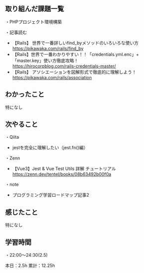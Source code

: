 
## 取り組んだ課題一覧
・PHPプロジェクト環境構築

・記事読む
- 【Rails】 世界で一番詳しいfind_byメソッドのいろいろな使い方  
https://pikawaka.com/rails/find_by
- 【Rails】世界で一番わかりやすい！！「credentials.yml.enc」+「master.key」使い方徹底攻略！  
https://hirocorpblog.com/rails-credentials-master/
- 【Rails】 アソシエーションを図解形式で徹底的に理解しよう！  
https://pikawaka.com/rails/association

## わかったこと
特になし

## 次やること
・Qiita
- jestを完全に理解したい（jest.fn()編）

・Zenn
- 【Vue3】Jest & Vue Test Utils 詳解 チュートリアル  
https://zenn.dev/tentel/books/08b63492b00f0a

・note  
- プログラミング学習ロードマップ記事2

## 感じたこと
特になし

## 学習時間
・22:00〜24:30(2.5)  

本日：2.5h 
累計：12.25h
